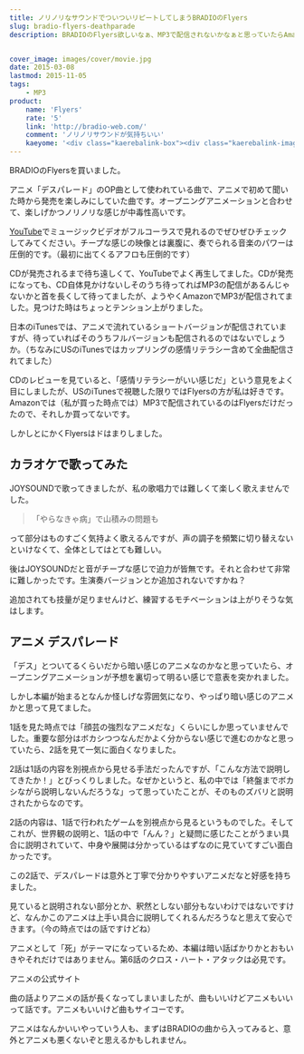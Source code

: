 ```yaml
---
title: ノリノリなサウンドでついついリピートしてしまうBRADIOのFlyers
slug: bradio-flyers-deathparade
description: BRADIOのFlyers欲しいなぁ、MP3で配信されないかなぁと思っていたらAmazonで配信が始まったようです。アニメ「デスパレード」のOP曲なのですが、聴いていると自然と体が踊りだすような、そんなノリノリな曲です。


cover_image: images/cover/movie.jpg
date: 2015-03-08
lastmod: 2015-11-05
tags: 
    - MP3
product:
    name: 'Flyers'
    rate: '5'
    link: 'http://bradio-web.com/'
    comment: 'ノリノリサウンドが気持ちいい'
    kaeyome: '<div class="kaerebalink-box"><div class="kaerebalink-image"><a href="http://www.amazon.co.jp/exec/obidos/ASIN/B00R6M7HCO/illusionspace-22/ref=nosim/" rel="nofollow" target="_blank"><img src="http://ecx.images-amazon.com/images/I/61RuygNDsNL._SL160_.jpg" style="border: none;" /></a></div><div class="kaerebalink-info"><div class="kaerebalink-name"><a href="http://www.amazon.co.jp/exec/obidos/ASIN/B00R6M7HCO/illusionspace-22/ref=nosim/" rel="nofollow" target="_blank">Flyers</a><div class="kaerebalink-powered-date">posted with <a href="http://kaereba.com" rel="nofollow" target="_blank">カエレバ</a></div></div><div class="kaerebalink-detail">BRADIO HERO MUSIC ENTERTAINMENT 2015-02-25    </div><div class="kaerebalink-link1"><div class="shoplinkamazon"><a href="http://www.amazon.co.jp/gp/search?keywords=Flyers%20bradio&__mk_ja_JP=%83J%83%5E%83J%83i&tag=illusionspace-22" rel="nofollow" target="_blank">Amazon</a></div><div class="shoplinkrakuten"><a href="http://hb.afl.rakuten.co.jp/hgc/0e95387f.f2aef20d.0e953880.25e412bd/?pc=http%3A%2F%2Fsearch.rakuten.co.jp%2Fsearch%2Fmall%2FFlyers%2520bradio%2F-%2Ff.1-p.1-s.1-sf.0-st.A-v.2%3Fx%3D0%26scid%3Daf_ich_link_urltxt%26m%3Dhttp%3A%2F%2Fm.rakuten.co.jp%2F" rel="nofollow" target="_blank">楽天市場</a></div><div class="shoplinkyahoo"><a href="http://ck.jp.ap.valuecommerce.com/servlet/referral?sid=3085416&pid=882193779&vc_url=http%3A%2F%2Fsearch.shopping.yahoo.co.jp%2Fsearch%3Fp%3DFlyers%2520bradio" rel="nofollow"  target="_blank">Yahooショッピング<img src="http://ad.jp.ap.valuecommerce.com/servlet/gifbanner?sid=3085416&pid=882193779" height="1" width="1" border="0"></a></div></div></div><div class="booklink-footer" style="clear: left"></div></div>'
---
```


BRADIOのFlyersを買いました。

アニメ「デスパレード」のOP曲として使われている曲で、アニメで初めて聞いた時から発売を楽しみにしていた曲です。オープニングアニメーションと合わせて、楽しげかつノリノリな感じが中毒性高いです。

<a href="https://www.youtube.com/watch?v=9wh8FgsEtNQ">YouTube</a>でミュージックビデオがフルコーラスで見れるのでぜひぜひチェックしてみてください。チープな感じの映像とは裏腹に、奏でられる音楽のパワーは圧倒的です。（最初に出てくるアフロも圧倒的です）

CDが発売されるまで待ち遠しくて、YouTubeでよく再生してました。CDが発売になっても、CD自体見かけないしそのうち待ってればMP3の配信があるんじゃないかと首を長くして待ってましたが、ようやくAmazonでMP3が配信されてました。見つけた時はちょっとテンション上がりました。

日本のiTunesでは、アニメで流れているショートバージョンが配信されていますが、待っていればそのうちフルバージョンも配信されるのではないでしょうか。（ちなみにUSのiTunesではカップリングの感情リテラシー含めて全曲配信されてました）

CDのレビューを見ていると、「感情リテラシーがいい感じだ」という意見をよく目にしましたが、USのiTunesで視聴した限りではFlyersの方が私は好きです。Amazonでは（私が買った時点では）MP3で配信されているのはFlyersだけだったので、それしか買ってないです。

しかしとにかくFlyersはドはまりしました。


## カラオケで歌ってみた


JOYSOUNDで歌ってきましたが、私の歌唱力では難しくて楽しく歌えませんでした。

<blockquote>
  「やらなきゃ病」で山積みの問題も

</blockquote>
って部分はものすごく気持よく歌えるんですが、声の調子を頻繁に切り替えないといけなくて、全体としてはとても難しい。

後はJOYSOUNDだと音がチープな感じで迫力が皆無です。それと合わせて非常に難しかったです。生演奏バージョンとか追加されないですかね？

追加されても技量が足りませんけど、練習するモチベーションは上がりそうな気はします。


## アニメ デスパレード


「デス」とついてるくらいだから暗い感じのアニメなのかなと思っていたら、オープニングアニメーションが予想を裏切って明るい感じで意表を突かれました。

しかし本編が始まるとなんか怪しげな雰囲気になり、やっぱり暗い感じのアニメかと思って見てました。

1話を見た時点では「顔芸の強烈なアニメだな」くらいにしか思っていませんでした。重要な部分はボカシつつなんだかよく分からない感じで進むのかなと思っていたら、2話を見て一気に面白くなりました。

2話は1話の内容を別視点から見せる手法だったんですが、「こんな方法で説明してきたか！」とびっくりしました。なぜかというと、私の中では「終盤までボカシながら説明しないんだろうな」って思っていたことが、そのものズバリと説明されたからなのです。

2話の内容は、1話で行われたゲームを別視点から見るというものでした。そしてこれが、世界観の説明と、1話の中で「んん？」と疑問に感じたことがうまい具合に説明されていて、中身や展開は分かっているはずなのに見ていてすごい面白かったです。

この2話で、デスパレードは意外と丁寧で分かりやすいアニメだなと好感を持ちました。

見ていると説明されない部分とか、釈然としない部分もないわけではないですけど、なんかこのアニメは上手い具合に説明してくれるんだろうなと思えて安心できます。（今の時点ではの話ですけどね）

アニメとして「死」がテーマになっているため、本編は暗い話ばかりかとおもいきやそれだけではありません。第6話のクロス・ハート・アタックは必見です。

アニメの公式サイト

曲の話よりアニメの話が長くなってしまいましたが、曲もいいけどアニメもいいって話です。アニメもいいけど曲もサイコーです。

アニメはなんかいいやっていう人も、まずはBRADIOの曲から入ってみると、意外とアニメも悪くないぞと思えるかもしれません。


  